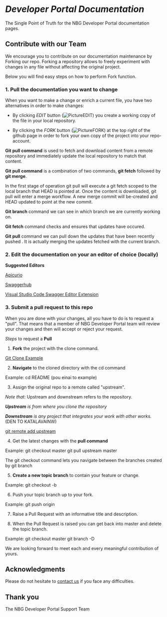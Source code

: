 # *Developer Portal Documentation*

The Single Point of Truth for the NBG Developer Portal documentation pages. 

## **Contribute with our Team**

We encourage you to contribute on our documentation maintenance by Forking our repo.
Forking a repository allows to freely experiment with changes in any file without affecting the original project.

Below you will find easy steps on how to perform Fork function.

### **1. Pull the documentation you want to change**

When you want to make a change or enrich a current file, you have two alternatives in order to make changes:

* By clicking  *EDIT*  button (![PictureEDIT]( images/PictureEDIT.png))  you create a working copy of the file in your local repository. 

* By clicking the *FORK* button (![PictureFORK]( images/PictureFORK.png)) at the top right of the github page in order to fork your own copy of the project into your repo-account.

**Git pull command** is used to fetch and download content from a remote repository and immediately update the local repository to match that content.

**Git pull command** is  a combination of two commands, **git fetch** followed by **git merge**. 

In the first stage of operation git pull will execute a git fetch scoped to the local branch that HEAD is pointed at. Once the content is downloaded, git pull will enter a merge workflow. A new merge commit will be-created and HEAD updated to point at the new commit.

**Git branch** command we can see in which branch we are currently working on.

**Git fetch** command checks and ensures that updates have occured.

**Git pull** command we can pull down the updates that have been recently pushed . It is actually merging the updates fetched with the current branch.



### 2. Edit the documentation on your an editor of choice (locally)

**Suggested Editors**




[Apicurio](https://www.apicur.io/) 

[Swaggerhub](https://app.swaggerhub.com/) 

[Visual Studio Code Swagger Editor Extension](https://marketplace.visualstudio.com/items?itemName=42Crunch.vscode-openapi)



### 3. Submit a pull request to this repo

When you are done with your changes, all you have to do is to request a "pull". That means that a member of NBG Developer Portal team will review your changes and then will accept or reject your request. 

*Steps* to request a **Pull**

1. **Fork** the project with the clone command.

[Git Clone Example](https://https://github.com/myNBGcode/DeveloperPortal-Documentation/edit/master/README.md)


2. **Navigate** to the cloned directory with the cd command

Example: cd README (pou einai to example)

3. Assign the original repo to a remote called "upstream". 

*Note that:* Upstream and downstream refers to the repository.

***Upstream** is from where you clone the repository*

***Downstream** is any project that integrates your work with other works.* (DEN TO KATALAVAINW)

[git remote add upstream](https://https://github.com/myNBGcode/DeveloperPortal-Documentation/edit/master/README.md)


4. Get the latest changes with the **pull command**

Example: git checkout master
         git pull upstream master
         
The git checkout command lets you navigate between the branches created by git branch

5. **Create a new topic branch** to contain your feature or change.

Example: git checkout -b <topic-branch-name>

6. Push your topic branch up to your fork.

Example: git push origin <topic-branch-name>

7. Raise a Pull Request with an informative title and description.

8.  When the Pull Request is raised you can get back into master and delete the topic branch.

Example: git checkout master
         git branch -D <topic-branch-name>

 We are looking forward to meet each and every meaningful contribution of yours.

## Acknowledgments
Please do not hesitate to [contact us](developer.nbg.gr) if you face any difficulties.


## Thank you
The NBG Developer Portal Support Team

